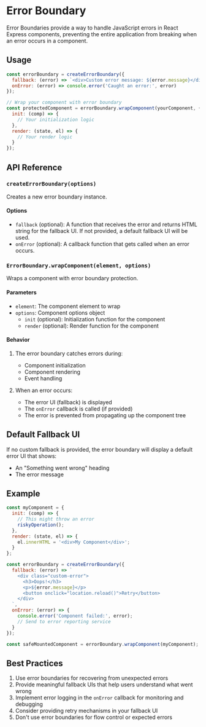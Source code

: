 # Error Boundary

Error Boundaries provide a way to handle JavaScript errors in React Express components, preventing the entire application from breaking when an error occurs in a component.

## Usage

```javascript
const errorBoundary = createErrorBoundary({
  fallback: (error) => `<div>Custom error message: ${error.message}</div>`,
  onError: (error) => console.error('Caught an error:', error)
});

// Wrap your component with error boundary
const protectedComponent = errorBoundary.wrapComponent(yourComponent, {
  init: (comp) => {
    // Your initialization logic
  },
  render: (state, el) => {
    // Your render logic
  }
});
```

## API Reference

### `createErrorBoundary(options)`

Creates a new error boundary instance.

#### Options

- `fallback` (optional): A function that receives the error and returns HTML string for the fallback UI. If not provided, a default fallback UI will be used.
- `onError` (optional): A callback function that gets called when an error occurs.

### `ErrorBoundary.wrapComponent(element, options)`

Wraps a component with error boundary protection.

#### Parameters

- `element`: The component element to wrap
- `options`: Component options object
  - `init` (optional): Initialization function for the component
  - `render` (optional): Render function for the component

#### Behavior

1. The error boundary catches errors during:
   - Component initialization
   - Component rendering
   - Event handling

2. When an error occurs:
   - The error UI (fallback) is displayed
   - The `onError` callback is called (if provided)
   - The error is prevented from propagating up the component tree

## Default Fallback UI

If no custom fallback is provided, the error boundary will display a default error UI that shows:
- An "Something went wrong" heading
- The error message

## Example

```javascript
const myComponent = {
  init: (comp) => {
    // This might throw an error
    riskyOperation();
  },
  render: (state, el) => {
    el.innerHTML = '<div>My Component</div>';
  }
};

const errorBoundary = createErrorBoundary({
  fallback: (error) => `
    <div class="custom-error">
      <h3>Oops!</h3>
      <p>${error.message}</p>
      <button onclick="location.reload()">Retry</button>
    </div>
  `,
  onError: (error) => {
    console.error('Component failed:', error);
    // Send to error reporting service
  }
});

const safeMountedComponent = errorBoundary.wrapComponent(myComponent);
```

## Best Practices

1. Use error boundaries for recovering from unexpected errors
2. Provide meaningful fallback UIs that help users understand what went wrong
3. Implement error logging in the `onError` callback for monitoring and debugging
4. Consider providing retry mechanisms in your fallback UI
5. Don't use error boundaries for flow control or expected errors
